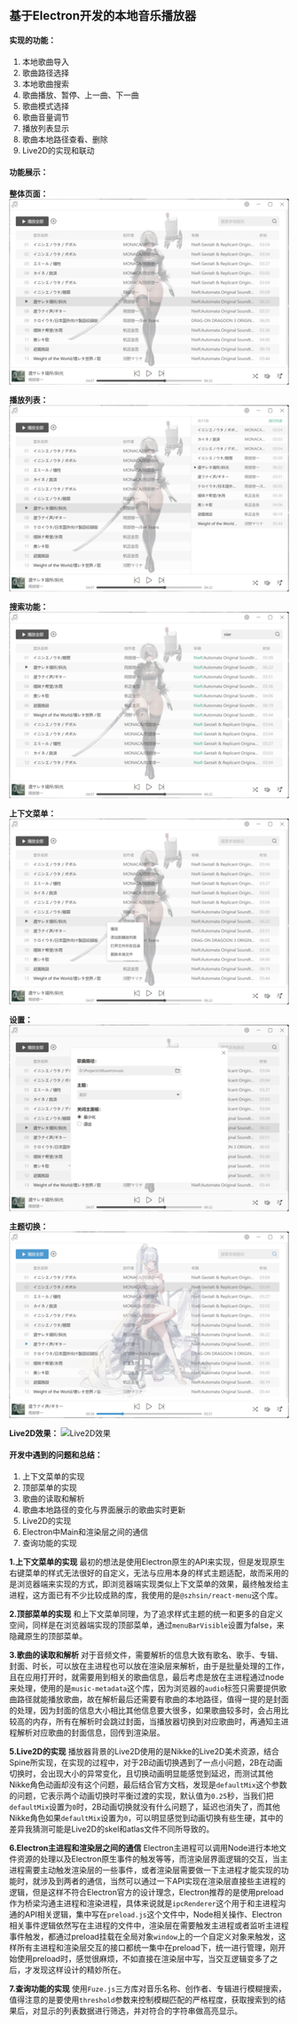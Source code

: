## 基于Electron开发的本地音乐播放器

#### 实现的功能：
1. 本地歌曲导入
2. 歌曲路径选择
3. 本地歌曲搜索
4. 歌曲播放、暂停、上一曲、下一曲
5. 歌曲模式选择
6. 歌曲音量调节
7. 播放列表显示
8. 歌曲本地路径查看、删除
9. Live2D的实现和联动

#### 功能展示：

**整体页面：**
![整体页面](./view/Preview/整体页面.png)

**播放列表：**
![播放列表](./view/Preview/播放列表.png)

**搜索功能：**
![搜索功能](./view/Preview/搜索功能.png)

**上下文菜单：**
![上下文菜单](./view/Preview/上下文菜单.png)

**设置：**
![设置](./view/Preview/设置.png)

**主题切换：**
![主题切换](./view/Preview/主题切换.png)

**Live2D效果：**
![Live2D效果](./view/Preview/Live2D效果.gif)


#### 开发中遇到的问题和总结：
1. 上下文菜单的实现
2. 顶部菜单的实现
3. 歌曲的读取和解析
4. 歌曲本地路径的变化与界面展示的歌曲实时更新
5. Live2D的实现
6. Electron中Main和渲染层之间的通信
7. 查询功能的实现

**1.上下文菜单的实现**
最初的想法是使用Electron原生的API来实现，但是发现原生右键菜单的样式无法很好的自定义，无法与应用本身的样式主题适配，故而采用的是浏览器端来实现的方式，即浏览器端实现类似上下文菜单的效果，最终触发给主进程，这方面已有不少比较成熟的库，我使用的是`@szhsin/react-menu`这个库。

**2.顶部菜单的实现**
和上下文菜单同理，为了追求样式主题的统一和更多的自定义空间，同样是在浏览器端实现的顶部菜单，通过`menuBarVisible`设置为false，来隐藏原生的顶部菜单。

**3.歌曲的读取和解析**
对于音频文件，需要解析的信息大致有歌名、歌手、专辑、封面、时长，可以放在主进程也可以放在渲染层来解析，由于是批量处理的工作，且在应用打开时，就需要用到相关的歌曲信息，最后考虑是放在主进程通过node来处理，使用的是`music-metadata`这个库，因为浏览器的`audio`标签只需要提供歌曲路径就能播放歌曲，故在解析最后还需要有歌曲的本地路径，值得一提的是封面的处理，因为封面的信息大小相比其他信息要大很多，如果歌曲较多时，会占用比较高的内存，所有在解析时会跳过封面，当播放器切换到对应歌曲时，再通知主进程解析对应歌曲的封面信息，回传到渲染层。

**5.Live2D的实现**
播放器背景的Live2D使用的是Nikke的Live2D美术资源，结合Spine所实现，在实现的过程中，对于2B动画切换遇到了一点小问题，2B在动画切换时，会出现大小的异常变化，且切换动画明显能感觉到延迟，而测试其他Nikke角色动画却没有这个问题，最后结合官方文档，发现是`defaultMix`这个参数的问题，它表示两个动画切换时平衡过渡的实现，默认值为`0.25`秒，当我们把`defaultMix`设置为`0`时，2B动画切换就没有什么问题了，延迟也消失了，而其他Nikke角色如果`defaultMix`设置为`0`，可以明显感觉到动画切换有些生硬，其中的差异我猜测可能是Live2D的skel和atlas文件不同所导致的。

**6.Electron主进程和渲染层之间的通信**
Electron主进程可以调用Node进行本地文件资源的处理以及Electron原生事件的触发等等，而渲染层界面逻辑的交互，当主进程需要主动触发渲染层的一些事件，或者渲染层需要做一下主进程才能实现的功能时，就涉及到两者的通信，当然可以通过一下API实现在渲染层直接些主进程的逻辑，但是这样不符合Electron官方的设计理念，Electron推荐的是使用preload作为桥梁沟通主进程和渲染进程，具体来说就是`ipcRenderer`这个用于和主进程沟通的API相关逻辑，集中写在`preload.js`这个文件中，Node相关操作、Electron相关事件逻辑依然写在主进程的文件中，渲染层在需要触发主进程或者监听主进程事件触发，都通过preload挂载在全局对象`window`上的一个自定义对象来触发，这样所有主进程和渲染层交互的接口都统一集中在preload下，统一进行管理，刚开始使用preload时，感觉很麻烦，不如直接在渲染层中写，当交互逻辑变多了之后，才发现这样设计的精妙所在。

**7.查询功能的实现**
使用`Fuze.js`三方库对音乐名称、创作者、专辑进行模糊搜索，值得注意的是要使用`threshold`参数来控制模糊匹配的严格程度，获取搜索到的结果后，对显示的列表数据进行筛选，并对符合的字符串做高亮显示。
